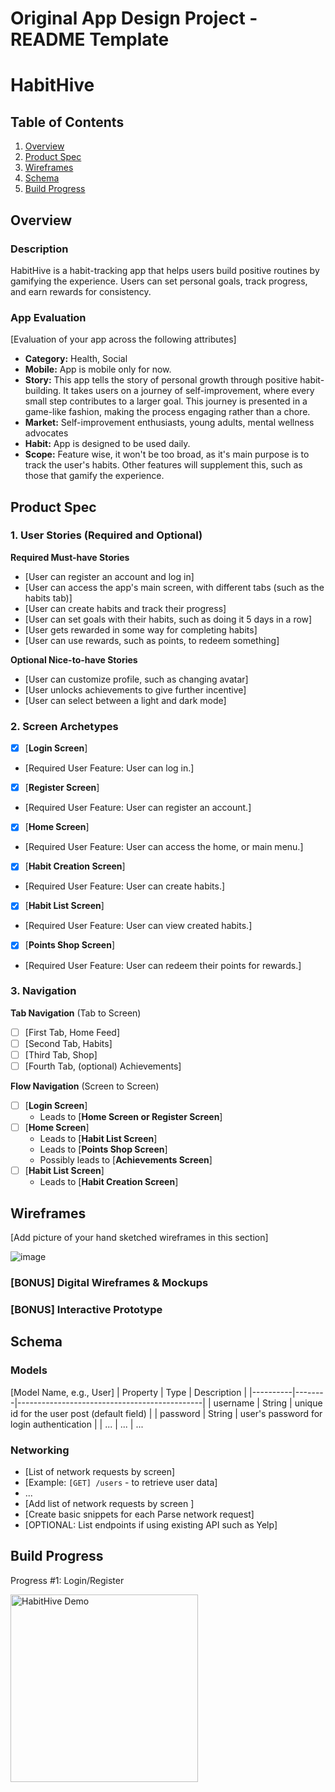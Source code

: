 Original App Design Project - README Template
===

# HabitHive

## Table of Contents

1. [Overview](#Overview)
2. [Product Spec](#Product-Spec)
3. [Wireframes](#Wireframes)
4. [Schema](#Schema)
5. [Build Progress](#Build-Progress)

## Overview

### Description

HabitHive is a habit-tracking app that helps users build positive routines by gamifying the experience. Users can set personal goals, track progress, and earn rewards for consistency.

### App Evaluation

[Evaluation of your app across the following attributes]
- **Category:** Health, Social
- **Mobile:** App is mobile only for now.
- **Story:** This app tells the story of personal growth through positive habit-building. It takes users on a journey of self-improvement, where every small step contributes to a larger goal. This journey is presented in a game-like fashion, making the process engaging rather than a chore.
- **Market:** Self-improvement enthusiasts, young adults, mental wellness advocates
- **Habit:** App is designed to be used daily.
- **Scope:** Feature wise, it won't be too broad, as it's main purpose is to track the user's habits. Other features will supplement this, such as those that gamify the experience.

## Product Spec

### 1. User Stories (Required and Optional)

**Required Must-have Stories**

* [User can register an account and log in]
* [User can access the app's main screen, with different tabs (such as the habits tab)]
* [User can create habits and track their progress]
* [User can set goals with their habits, such as doing it 5 days in a row]
* [User gets rewarded in some way for completing habits]
* [User can use rewards, such as points, to redeem something]
<!-- More can be added to this and optional stories if needed!     !-->

**Optional Nice-to-have Stories**

* [User can customize profile, such as changing avatar]
* [User unlocks achievements to give further incentive]
* [User can select between a light and dark mode]

### 2. Screen Archetypes

- [x] [**Login Screen**]
* [Required User Feature: User can log in.]
- [x] [**Register Screen**]
* [Required User Feature: User can register an account.]
- [x] [**Home Screen**]
* [Required User Feature: User can access the home, or main menu.]
- [x] [**Habit Creation Screen**]
* [Required User Feature: User can create habits.]
- [x] [**Habit List Screen**]
* [Required User Feature: User can view created habits.]
- [x] [**Points Shop Screen**]
* [Required User Feature: User can redeem their points for rewards.]

### 3. Navigation

**Tab Navigation** (Tab to Screen)


- [ ] [First Tab, Home Feed]
- [ ] [Second Tab, Habits]
- [ ] [Third Tab, Shop]
- [ ] [Fourth Tab, (optional) Achievements]
<!-- More can be added to this if needed!  !-->


**Flow Navigation** (Screen to Screen)

- [ ] [**Login Screen**]
  * Leads to [**Home Screen or Register Screen**]
- [ ] [**Home Screen**]
  * Leads to [**Habit List Screen**]
  * Leads to [**Points Shop Screen**]
  * Possibly leads to [**Achievements Screen**]
- [ ] [**Habit List Screen**]
  * Leads to [**Habit Creation Screen**]


## Wireframes

[Add picture of your hand sketched wireframes in this section]

![image](https://hackmd.io/_uploads/ByAXl_2gJl.png)


### [BONUS] Digital Wireframes & Mockups

### [BONUS] Interactive Prototype

## Schema 


### Models

[Model Name, e.g., User]
| Property | Type   | Description                                  |
|----------|--------|----------------------------------------------|
| username | String | unique id for the user post (default field)   |
| password | String | user's password for login authentication      |
| ...      | ...    | ...                          


### Networking

- [List of network requests by screen]
- [Example: `[GET] /users` - to retrieve user data]
- ...
- [Add list of network requests by screen ]
- [Create basic snippets for each Parse network request]
- [OPTIONAL: List endpoints if using existing API such as Yelp]


## Build Progress
Progress #1: Login/Register

<img src="https://submissions.us-east-1.linodeobjects.com/ios102_swiftUI/KbYNqSk0.gif" alt="HabitHive Demo" width="300"/>


